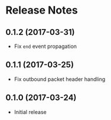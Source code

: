 # Release Notes

## 0.1.2 (2017-03-31)

- Fix `end` event propagation

## 0.1.1 (2017-03-25)

- Fix outbound packet header handling

## 0.1.0 (2017-03-24)

- Initial release
